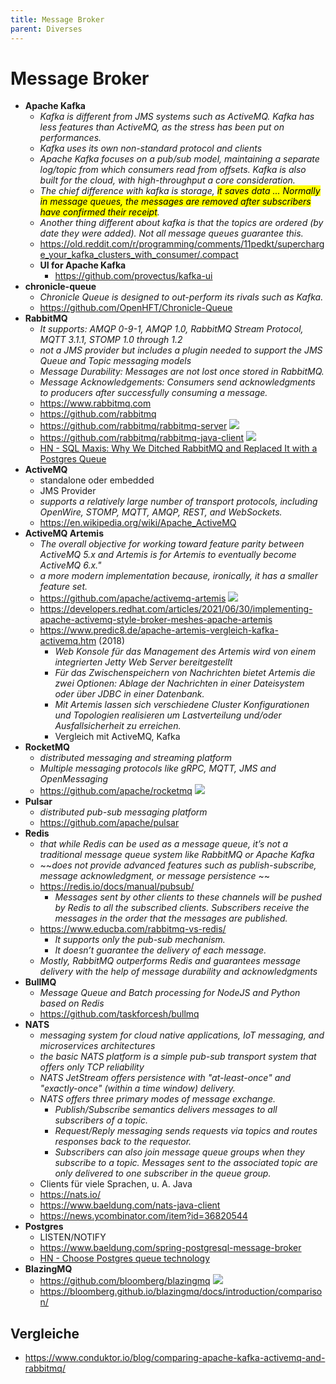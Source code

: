 ```yaml
---
title: Message Broker
parent: Diverses
---
```


# Message Broker
- **Apache Kafka**
  - *Kafka is different from JMS systems such as ActiveMQ. Kafka has less features than ActiveMQ, as the stress has been put on performances.*
  - *Kafka uses its own non-standard protocol and clients*
  - *Apache Kafka focuses on a pub/sub model, maintaining a separate log/topic from which consumers read from offsets. Kafka is also built for the cloud, with high-throughput a core consideration.*
  - *The chief difference with kafka is storage, <mark>it saves data ... Normally in message queues, the messages are removed after subscribers have confirmed their receipt</mark>.*
  - *Another thing different about kafka is that the topics are ordered (by date they were added). Not all message queues guarantee this.*
  - <https://old.reddit.com/r/programming/comments/11pedkt/supercharge_your_kafka_clusters_with_consumer/.compact>
  - **UI for Apache Kafka**
    - <https://github.com/provectus/kafka-ui>
- **chronicle-queue**
  - *Chronicle Queue is designed to out-perform its rivals such as Kafka.*
  - <https://github.com/OpenHFT/Chronicle-Queue>
- **RabbitMQ**
  - *It supports: AMQP 0-9-1, AMQP 1.0, RabbitMQ Stream Protocol, MQTT 3.1.1, STOMP 1.0 through 1.2*
  - *not a JMS provider but includes a plugin needed to support the JMS Queue and Topic messaging models*
  - *Message Durability: Messages are not lost once stored in RabbitMQ.*
  - *Message Acknowledgements: Consumers send acknowledgments to producers after successfully consuming a message.*
  - <https://www.rabbitmq.com>
  - <https://github.com/rabbitmq>
  - <https://github.com/rabbitmq/rabbitmq-server> <img loading="lazy" src="https://img.shields.io/github/stars/rabbitmq/rabbitmq-server?style=flat-square"/>
  - <https://github.com/rabbitmq/rabbitmq-java-client> <img loading="lazy" src="https://img.shields.io/github/stars/rabbitmq/rabbitmq-java-client?style=flat-square"/>
  - [HN - SQL Maxis: Why We Ditched RabbitMQ and Replaced It with a Postgres Queue](https://news.ycombinator.com/item?id=35526846)
- **ActiveMQ**
  - standalone oder embedded
  - JMS Provider
  - *supports a relatively large number of transport protocols, including OpenWire, STOMP, MQTT, AMQP, REST, and WebSockets.*
  - <https://en.wikipedia.org/wiki/Apache_ActiveMQ>
- **ActiveMQ Artemis**
  - *The overall objective for working toward feature parity between ActiveMQ 5.x and Artemis is for Artemis to eventually become ActiveMQ 6.x."*
  - *a more modern implementation because, ironically, it has a smaller feature set.*
  - <https://github.com/apache/activemq-artemis> <img loading="lazy" src="https://img.shields.io/github/stars/apache/activemq-artemis?style=flat-square"/>
  - <https://developers.redhat.com/articles/2021/06/30/implementing-apache-activemq-style-broker-meshes-apache-artemis>
  - <https://www.predic8.de/apache-artemis-vergleich-kafka-activemq.htm> (2018)
    - *Web Konsole für das Management des Artemis wird von einem integrierten Jetty Web Server bereitgestellt*
    - *Für das Zwischenspeichern von Nachrichten bietet Artemis die zwei Optionen: Ablage der Nachrichten in einer Dateisystem oder über JDBC in einer Datenbank.*
    - *Mit Artemis lassen sich verschiedene Cluster Konfigurationen und Topologien realisieren um Lastverteilung und/oder Ausfallsicherheit zu erreichen.*
    - Vergleich mit ActiveMQ, Kafka
- **RocketMQ**
  - *distributed messaging and streaming platform* 
  - *Multiple messaging protocols like gRPC, MQTT, JMS and OpenMessaging* 
  - <https://github.com/apache/rocketmq> <img loading="lazy" src="https://img.shields.io/github/stars/apache/rocketmq?style=flat-square"/>
- **Pulsar**
  - *distributed pub-sub messaging platform*
  - <https://github.com/apache/pulsar>
- **Redis**
  - *that while Redis can be used as a message queue, it’s not a traditional message queue system like RabbitMQ or Apache Kafka* 
  - ~~*does not provide advanced features such as publish-subscribe, message acknowledgment, or message persistence* ~~
  - <https://redis.io/docs/manual/pubsub/>
    - *Messages sent by other clients to these channels will be pushed by Redis to all the subscribed clients. Subscribers receive the messages in the order that the messages are published.*
  - <https://www.educba.com/rabbitmq-vs-redis/>
    - *It supports only the pub-sub mechanism.*
    - *It doesn’t guarantee the delivery of each message.*
  - *Mostly, RabbitMQ outperforms Redis and guarantees message delivery with the help of message durability and acknowledgments*
- **BullMQ**
  - *Message Queue and Batch processing for NodeJS and Python based on Redis* 
  - <https://github.com/taskforcesh/bullmq> 
- **NATS**
  - *messaging system for cloud native applications, IoT messaging, and microservices architectures* 
  - *the basic NATS platform is a simple pub-sub transport system that offers only TCP reliability* 
  - *NATS JetStream offers persistence with "at-least-once" and "exactly-once" (within a time window) delivery.*
  - *NATS offers three primary modes of message exchange.*
    - *Publish/Subscribe semantics delivers messages to all subscribers of a topic.*
    - *Request/Reply messaging sends requests via topics and routes responses back to the requestor.*
    - *Subscribers can also join message queue groups when they subscribe to a topic. Messages sent to the associated topic are only delivered to one subscriber in the queue group.*
  - Clients für viele Sprachen, u. A. Java
  - <https://nats.io/>
  - <https://www.baeldung.com/nats-java-client>
  - <https://news.ycombinator.com/item?id=36820544>
- **Postgres**
  - LISTEN/NOTIFY
  - <https://www.baeldung.com/spring-postgresql-message-broker>
  - [HN - Choose Postgres queue technology](https://news.ycombinator.com/item?id=37636841)
- **BlazingMQ**
  - <https://github.com/bloomberg/blazingmq> <img loading="lazy" src="https://img.shields.io/github/stars/bloomberg/blazingmq?style=flat-square"/>
  - <https://bloomberg.github.io/blazingmq/docs/introduction/comparison/> 


## Vergleiche
- <https://www.conduktor.io/blog/comparing-apache-kafka-activemq-and-rabbitmq/>

